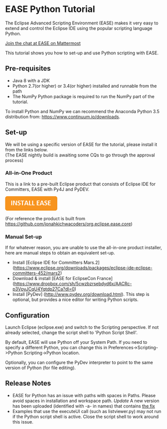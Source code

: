 EASE Python Tutorial  
=====================
The Eclipse Advanced Scripting Environment (EASE) makes it very easy to extend and control the Eclipse IDE using the popular scripting language Python.

[Join the chat at EASE on Mattermost](https://mattermost-test.eclipse.org/eclipse/channels/ease)

This tutorial shows you how to set-up and use Python scripting with EASE.

Pre-requisites
---------------
* Java 8 with a JDK
* Python 2.7(or higher) or 3.4(or higher) installed and runnable from the path
* The NumPy Python package is required to run the NumPy part of the tutorial.

To install Python and NumPy we can recommend the Anaconda Python 3.5 distribution from:
https://www.continuum.io/downloads.

Set-up
---------------
We will be using a specific version of EASE for the tutorial, please install it from the links below.  
(The EASE nightly build is awaiting some CQs to go through the approval process)

### All-in-One Product

This is a link to a pre-built Eclipse product that consists of Eclipse IDE for Committers, EASE with Py4J and PyDEV. 

[![Install EASE](extras/installease.png)](https://www.dropbox.com/sh/5cwzbzrsebdyd6x/AACRc-p3VpyJCqU4Yqtdp27Ca?dl=0)

(For reference the product is built from https://github.com/jonahkichwacoders/org.eclipse.ease.core)

### Manual Set-up 
If for whatever reason, you are unable to use the all-in-one product installer, here are manual steps to obtain an equivalent set-up. 

* Install [Eclipse IDE for Committers Mars.2] (https://www.eclipse.org/downloads/packages/eclipse-ide-eclipse-committers-452/mars2)
* Download & install [EASE for EclipseCon France] (https://www.dropbox.com/sh/5cwzbzrsebdyd6x/AACRc-p3VpyJCqU4Yqtdp27Ca?dl=0)
* Install [PyDev] (http://www.pydev.org/download.html). This step is optional, but provides a nice editor for writing Python scripts. 

Configuration
---------------
Launch Eclipse (eclipse.exe) and switch to the Scripting perspective. If not already selected, change the script shell to 'Python Script Shell'.

By default, EASE will use Python off your System Path. If you need to specify a different Python, you can change this in Preferences->Scripting->Python Scripting->Python location.

Optionally, you can configure the PyDev interpreter to point to the same version of Python (for file editing).

Release Notes
-------------

 * EASE for Python has an issue with paths with spaces in Paths. Please avoid spaces in installation and workspace path. *Update* A new version has been uploaded (identified with -a- in names) that contains [the fix](https://github.com/jonahkichwacoders/org.eclipse.ease.core/commit/b66da86f377af8a134bc307b9b092337d98bbc38)
 * Examples that use the executeUI call (such as listviewer.py) may not run if the Python script shell is active. Close the script shell to work around this issue. 
